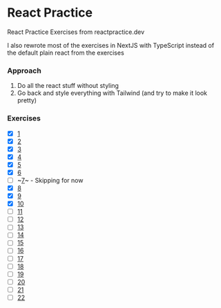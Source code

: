 # React Practice

React Practice Exercises from reactpractice.dev

I also rewrote most of the exercises in NextJS with TypeScript instead of the default plain react from the exercises

### Approach
1. Do all the react stuff without styling
2. Go back and style everything with Tailwind (and try to make it look pretty)

### Exercises
- [x] [1](https://reactpractice.dev/exercise/create-a-timer-that-can-be-started-and-stopped/)
- [x] [2](https://reactpractice.dev/exercise/create-a-movie-search-page/)
- [x] [3](https://reactpractice.dev/exercise/create-a-simple-contact-book-app/)
- [x] [4](https://reactpractice.dev/exercise/create-a-custom-hook-that-allows-saving-items-to-the-local-storage/)
- [x] [5](https://reactpractice.dev/exercise/build-a-simple-shopping-cart-using-react-query/)
- [x] [6](https://reactpractice.dev/exercise/build-a-button-using-test-driven-development/)
- [ ] ~[7](https://reactpractice.dev/exercise/practice-react-by-fixing-tests-check-your-jsx-knowledge/)~ - Skipping for now 
- [x] [8](https://reactpractice.dev/exercise/build-a-paginated-pokemons-list-with-a-load-more-button-starting-from-failing-unit-tests/)
- [x] [9](https://reactpractice.dev/exercise/add-persistence-to-local-storage-for-an-existing-app/)
- [x] [10](https://reactpractice.dev/exercise/build-an-accordion-component/)
- [ ] [11](https://reactpractice.dev/exercise/build-a-memory-game/)
- [ ] [12](https://reactpractice.dev/exercise/build-a-notes-app-with-react-query-and-json-server/)
- [ ] [13](https://reactpractice.dev/exercise/build-a-drag-and-drop-to-do-list/)
- [ ] [14](https://reactpractice.dev/exercise/show-top-10-articles-from-hacker-news/)
- [ ] [15](https://reactpractice.dev/exercise/build-a-typewriter-effect-component/)
- [ ] [16](https://reactpractice.dev/exercise/build-an-infinite-scrolling-list-of-pokemons/)
- [ ] [17](https://reactpractice.dev/exercise/build-the-github-issue-filter-component/)
- [ ] [18](https://reactpractice.dev/exercise/build-a-simple-auth-app-with-supabase/)
- [ ] [19](https://reactpractice.dev/exercise/build-a-public-holidays-app/)
- [ ] [20](https://reactpractice.dev/exercise/build-a-pomodoro-app/)
- [ ] [21](https://reactpractice.dev/exercise/build-a-restaurant-reservation-widget/)
- [ ] [22](https://reactpractice.dev/exercise/use-react-19-form-features-to-refactor-a-newsletter-subscribe-form/)
